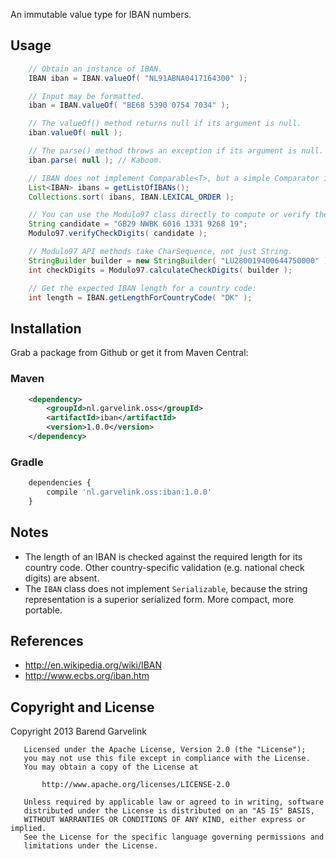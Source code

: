 An immutable value type for IBAN numbers.

## Usage

```java
    // Obtain an instance of IBAN.
    IBAN iban = IBAN.valueOf( "NL91ABNA0417164300" );

    // Input may be formatted.
    iban = IBAN.valueOf( "BE68 5390 0754 7034" );

    // The valueOf() method returns null if its argument is null.
    iban.valueOf( null );

    // The parse() method throws an exception if its argument is null.
    iban.parse( null ); // Kaboom.

    // IBAN does not implement Comparable<T>, but a simple Comparator is provided.
    List<IBAN> ibans = getListOfIBANs();
    Collections.sort( ibans, IBAN.LEXICAL_ORDER );

    // You can use the Modulo97 class directly to compute or verify the check digits.
    String candidate = "GB29 NWBK 6016 1331 9268 19";
    Modulo97.verifyCheckDigits( candidate );

    // Modulo97 API methods take CharSequence, not just String.
    StringBuilder builder = new StringBuilder( "LU280019400644750000" );
    int checkDigits = Modulo97.calculateCheckDigits( builder );

    // Get the expected IBAN length for a country code:
    int length = IBAN.getLengthForCountryCode( "DK" );
```

## Installation

Grab a package from Github or get it from Maven Central:

### Maven

```xml
    <dependency>
        <groupId>nl.garvelink.oss</groupId>
        <artifactId>iban</artifactId>
        <version>1.0.0</version>
    </dependency>
```

### Gradle

```javascript
    dependencies {
        compile 'nl.garvelink.oss:iban:1.0.0'
    }
```

## Notes

* The length of an IBAN is checked against the required length for its country code. Other country-specific validation (e.g. national check digits) are absent.
* The `IBAN` class does not implement `Serializable`, because the string representation is a superior serialized form. More compact, more portable.

## References

 * http://en.wikipedia.org/wiki/IBAN
 * http://www.ecbs.org/iban.htm

## Copyright and License

Copyright 2013 Barend Garvelink

```none
   Licensed under the Apache License, Version 2.0 (the "License");
   you may not use this file except in compliance with the License.
   You may obtain a copy of the License at

       http://www.apache.org/licenses/LICENSE-2.0

   Unless required by applicable law or agreed to in writing, software
   distributed under the License is distributed on an "AS IS" BASIS,
   WITHOUT WARRANTIES OR CONDITIONS OF ANY KIND, either express or implied.
   See the License for the specific language governing permissions and
   limitations under the License.
```
